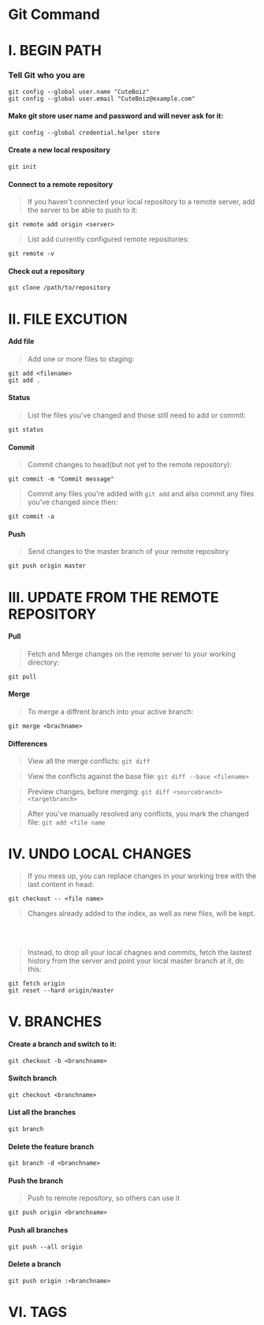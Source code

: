 # Git Command

# I. BEGIN PATH

### Tell Git who you are
```
git config --global user.name "CuteBoiz"
git config --global user.email "CuteBoiz@example.com"
```

#### Make git store user name and password and will never ask for it:

```
git config --global credential.helper store
```

#### Create a new local respository

```
git init
```

#### Connect to a remote repository
>If you haven't connected your local repository to a remote server, add the server to be able to push to it:

```
git remote add origin <server>
```

>List add currently configured remote repositories:

```
git remote -v
```

#### Check out a repository

```
git clone /path/to/repository
```

# II. FILE EXCUTION 

#### Add file
>Add one or more files to staging:

```
git add <filename>
git add .
```

#### Status
>List the files you've changed and those still need to add or commit:

```
git status
```

#### Commit
>Commit changes to head(but not yet to the remote repository):

```
git commit -m "Commit message"
```

>Commit any files you're added with `git add` and also commit any files you've changed since then:

```
git commit -a
```


#### Push
>Send changes to the master branch of your remote repository

```
git push origin master
```


# III. UPDATE FROM THE REMOTE REPOSITORY

#### Pull
>Fetch and Merge changes on the remote server to your working directory:

```
git pull
```

#### Merge
>To merge a diffrent branch into your active branch:

```
git merge <brachname>
```

#### Differences
>View all the merge conflicts:
`git diff`

>View the conflicts against the base file:
`git diff --base <filename>`

>Preview changes, before merging:
`git diff <sourcebranch> <targetbranch>`

>After you've manually resolved any conflicts, you mark the changed file:
`git add <file name`

# IV. UNDO LOCAL CHANGES
>If you mess up, you can replace changes in your working tree with the last content in head:

```
git checkout -- <file name>
```
>Changes already added to the index, as well as new files, will be kept.
</br>
</br>

>Instead, to drop all your local chagnes and commits, fetch the lastest history from the server and point your local master branch at it, do this:
```
git fetch origin
git reset --hard origin/master
```
# V. BRANCHES

#### Create a branch and switch to it:
```
git checkout -b <branchname>
```
#### Switch branch 
```
git checkout <branchname>
```
#### List all the branches
```
git branch
```
#### Delete the feature branch
```
git branch -d <branchname>
```
#### Push the branch
>Push to remote repository, so others can use it
```
git push origin <branchname>
```
#### Push all branches
```
git push --all origin
```
#### Delete a branch
```
git push origin :<branchname>
```

# VI. TAGS


